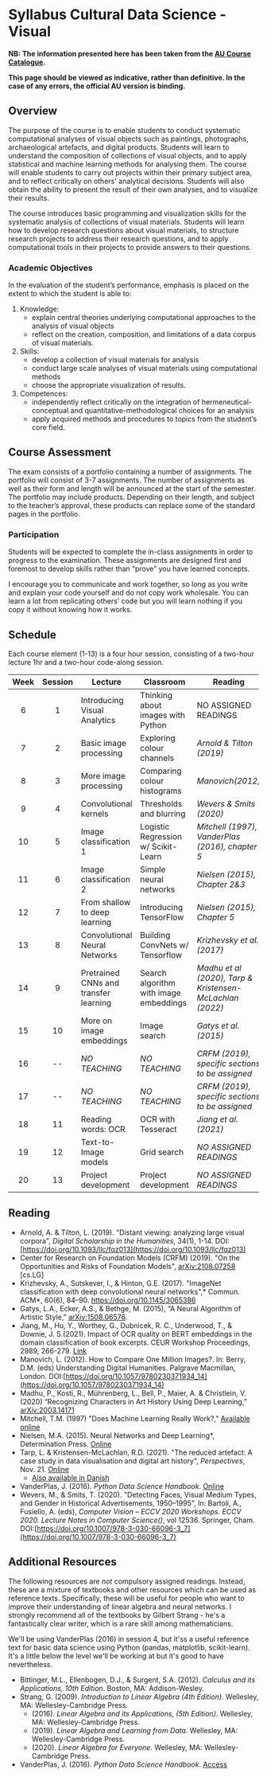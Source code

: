 # Syllabus Cultural Data Science - Visual #

**NB: The information presented here has been taken from the [AU Course Catalogue](https://kursuskatalog.au.dk/en/course/129661/Visual-Analytics).**

**This page should be viewed as indicative, rather than definitive. In the case of any errors, the official AU version is binding.**

## Overview ##

The purpose of the course is to enable students to conduct systematic computational analyses of visual objects such as paintings, photographs, archaeological artefacts, and digital products. Students will learn to understand the composition of collections of visual objects, and to apply statistical and machine learning methods for analysing them. The course will enable students to carry out projects within their primary subject area, and to reflect critically on others' analytical decisions. Students will also obtain the ability to present the result of their own analyses, and to visualize their results.

The course introduces basic programming and visualization skills for the systematic analysis of collections of visual materials. Students will learn how to develop research questions about visual materials, to structure research projects to address their research questions, and to apply computational tools in their projects to provide answers to their questions.

### Academic Objectives ###

In the evaluation of the student’s performance, emphasis is placed on the extent to which the student is able to:

1. Knowledge:
    * explain central theories underlying computational approaches to the analysis of visual objects
    * reflect on the creation, composition, and limitations of a data corpus of visual materials.
2. Skills:
    * develop a collection of visual materials for analysis
    * conduct large scale analyses of visual materials using computational methods
    * choose the appropriate visualization of results.
3. Competences:
    * independently reflect critically on the integration of hermeneutical-conceptual and quantitative-methodological choices for an analysis
    * apply acquired methods and procedures to topics from the student’s core field.

## Course Assessment ##
The exam consists of a portfolio containing a number of assignments. The portfolio will consist of 3-7 assignments.
The number of assignments as well as their form and length will be announced at the start of the semester. The portfolio may include products. Depending on their length, and subject to the teacher’s approval, these products can replace some of the standard pages in the portfolio.

### Participation ###
Students will be expected to complete the in-class assignments in order to progress to the examination. These assignments are designed first and foremost to develop skills rather than “prove” you have learned concepts. 

I encourage you to communicate and work together, so long as you write and explain your code yourself and do not copy work wholesale. You can learn a lot from replicating others’ code but you will learn nothing if you copy it without knowing how it works.


## Schedule ##
Each course element (1-13) is a four hour session, consisting of a two-hour lecture 1hr and a two-hour code-along session.


|Week  | Session | Lecture | Classroom  |Reading |
| :---: | :-----: | ----------| -------| ---|
|  6    |    1    | Introducing Visual Analytics         | Thinking about images with Python        | NO ASSIGNED READINGS                              |
|  7    |    2    | Basic image processing               | Exploring colour channels                | *Arnold & Tilton (2019)*                          |
|  8    |    3    | More image processing                | Comparing colour histograms              | *Manovich(2012)*                                  |
|  9    |    4    | Convolutional kernels                | Thresholds and blurring                  | *Wevers & Smits (2020)*                           |
|  10    |   5    | Image classification 1               | Logistic Regression w/ Scikit-Learn      | *Mitchell (1997), VanderPlas (2016), chapter 5*   |
|  11   |    6    | Image classification 2               | Simple neural networks                   | *Nielsen (2015), Chapter 2&3*                     |
|  12   |    7	  | From shallow to deep learning        | Introducing TensorFlow                   | *Nielsen (2015), Chapter 5*                        |
|  13   |    8	  | Convolutional Neural Networks        | Building ConvNets w/ Tensorflow          | *Krizhevsky et al. (2017)*        |
|  14   |    9    | Pretrained CNNs and transfer learning| Search algorithm with image embeddings   | *Madhu et al (2020), Tarp & Kristensen-McLachlan (2022)* |
|  15   |   10    | More on image embeddings             |Image search                              | *Gatys et al. (2015)*                             |
|  16   |  --     |    *NO TEACHING*                        | *NO TEACHING*        | *CRFM (2019), specific sections to be assigned*                              |
|  17   |  --     |     *NO TEACHING*                        | *NO TEACHING*        | *CRFM (2019), specific sections to be assigned*                              |
|  18   |   11    | Reading words: OCR                   |OCR with Tesseract                        | *Jiang et al. (2021)*                           |
|  19   |   12    | Text-to-Image models                 |Grid search                               | *NO ASSIGNED READINGS*                             |
|  20   |   13    | Project development                  | Project development                      | *NO ASSIGNED READINGS*                            |

## Reading ##

* Arnold, A. & Tilton, L. (2019). "Distant viewing: analyzing large visual corpora", *Digital Scholarship in the Humanities*, 34(1), 1-14. DOI:[https://doi.org/10.1093/llc/fqz013](https://doi.org/10.1093/llc/fqz013)
* Center for Research on Foundation Models (CRFM) (2019). "On the Opportunities and Risks of Foundation Models", [arXiv:2108.07258](https://arxiv.org/abs/2108.07258) [cs.LG]
* Krizhevsky, A., Sutskever, I., & Hinton, G.E. (2017). "ImageNet classification with deep convolutional neural networks",* Commun. ACM*, 60(6), 84–90. https://doi.org/10.1145/3065386
* Gatys, L.A., Ecker, A.S., & Bethge, M. (2015), “A Neural Algorithm of Artistic Style,” [arXiv:1508.06576](http://arxiv.org/abs/1508.06576).
* Jiang, M., Hu, Y., Worthey, G., Dubnicek, R. C., Underwood, T., & Downie, J. S.(2021). Impact of OCR quality on BERT embeddings in the domain classification of book excerpts. CEUR Workshop Proceedings, 2989, 266-279. [Link](https://ceur-ws.org/Vol-2989/long_paper43.pdf)
* Manovich, L. (2012). How to Compare One Million Images?. In: Berry, D.M. (eds) Understanding Digital Humanities. Palgrave Macmillan, London. DOI:[https://doi.org/10.1057/9780230371934_14](https://doi.org/10.1057/9780230371934_14)
*  Madhu, P., Kosti, R., Mührenberg, L., Bell, P., Maier, A. & Christlein, V. (2020) “Recognizing Characters in Art History Using Deep Learning,” [arXiv:2003.14171](https://arxiv.org/abs/2003.14171)
* Mitchell, T.M. (1997) "Does Machine Learning Really Work?,” [Available online](https://www.aaai.org/ojs/index.php/aimagazine/article/view/1303)
* Nielsen, M.A. (2015). Neural Networks and Deep Learning*, Determination Press. [Online](http://neuralnetworksanddeeplearning.com/chap1.html)
* Tarp, L. & Kristensen-McLachlan, R.D. (2021). "The reduced artefact: A case study in data visualisation and digital art history", *Perspectives*, Nov. 21. [Online](https://perspective.smk.dk/en/reduced-artefact-case-study-data-visualisation-and-digital-art-history)
  * [Also available in Danish](https://perspective.smk.dk/det-reducerede-vaerk-datavisualisering-af-tusindvis-af-vaerkfotografier)
* VanderPlas, J. (2016). _Python Data Science Handbook_. [Online](https://jakevdp.github.io/PythonDataScienceHandbook/)
* Wevers, M., & Smits, T. (2020). "Detecting Faces, Visual Medium Types, and Gender in Historical Advertisements, 1950–1995", In: Bartoli, A., Fusiello, A. (eds), *Computer Vision – ECCV 2020 Workshops. ECCV 2020. Lecture Notes in Computer Science()*, vol 12536. Springer, Cham. DOI:[https://doi.org/10.1007/978-3-030-66096-3_7](https://doi.org/10.1007/978-3-030-66096-3_7)


## Additional Resources
The following resources are *not* compulsory assigned readings. Instead, these are a mixture of textbooks and other resources which can be used as reference texts. Specifically, these will be useful for people who want to improve their understanding of linear algebra and neural networks. I strongly recommend all of the textbooks by Gilbert Strang - he's a fantastically clear writer, which is a rare skill among mathematicians. 

We'll be using VanderPlas (2016) in session 4, but it'ss a useful reference text for basic data science using Python (pandas, matplotlib, scikit-learn). It's a little below the level we'll be working at but it's good to have nevertheless.

* Bittinger, M.L., Ellenbogen, D.J., & Surgent, S.A. (2012). _Calculus and its Applications, 10th Edition_. Boston, MA: Addison-Wesley.
* Strang, G. (2009). _Introduction to Linear Algebra (4th Edition)_.  Wellesley, MA: Wellesley-Cambridge Press.
  * (2016). _Linear Algebra and its Applications, (5th Edition)_. Wellesley, MA: Wellesley-Cambridge Press.
  * (2019). _Linear Algebra and Learning from Data_. Wellesley, MA: Wellesley-Cambridge Press.
  * (2020). _Linear Algebra for Everyone_. Wellesley, MA: Wellesley-Cambridge Press.
* VanderPlas, J. (2016). _Python Data Science Handbook_. [Access](https://jakevdp.github.io/PythonDataScienceHandbook/)